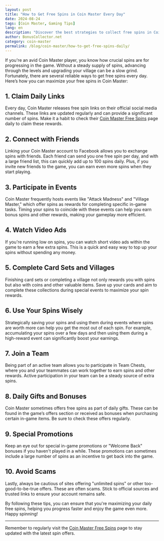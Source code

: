 ```yaml
---
layout: post
title: "How to Get Free Spins in Coin Master Every Day"
date: 2024-08-24
tags: [Coin Master, Gaming Tips]  
lang: en  
description: "Discover the best strategies to collect free spins in Coin Master every day. Stay ahead in the game with these daily tips."
author: BonusCollector.net
category: coin-master
permalink: /blog/coin-master/how-to-get-free-spins-daily/
---
```


If you're an avid Coin Master player, you know how crucial spins are for progressing in the game. Without a steady supply of spins, advancing through the levels and upgrading your village can be a slow grind. Fortunately, there are several reliable ways to get free spins every day. Here’s how you can maximize your free spins in Coin Master:

## 1. **Claim Daily Links**

Every day, Coin Master releases free spin links on their official social media channels. These links are updated regularly and can provide a significant number of spins. Make it a habit to check their [Coin Master Free Spins](https://bonuscollector.net/coin-master-free-spins/) page daily to claim these rewards.

## 2. **Connect with Friends**

Linking your Coin Master account to Facebook allows you to exchange spins with friends. Each friend can send you one free spin per day, and with a large friend list, this can quickly add up to 100 spins daily. Plus, if you invite new friends to the game, you can earn even more spins when they start playing.

## 3. **Participate in Events**

Coin Master frequently hosts events like "Attack Madness" and "Village Master," which offer spins as rewards for completing specific in-game tasks. Timing your spins to coincide with these events can help you earn bonus spins and other rewards, making your gameplay more efficient.

## 4. **Watch Video Ads**

If you're running low on spins, you can watch short video ads within the game to earn a few extra spins. This is a quick and easy way to top up your spins without spending any money.

## 5. **Complete Card Sets and Villages**

Finishing card sets or completing a village not only rewards you with spins but also with coins and other valuable items. Save up your cards and aim to complete these collections during special events to maximize your spin rewards.

## 6. **Use Your Spins Wisely**

Strategically saving your spins and using them during events where spins are worth more can help you get the most out of each spin. For example, accumulating your spins over a few days and then using them during a high-reward event can significantly boost your earnings.

## 7. **Join a Team**

Being part of an active team allows you to participate in Team Chests, where you and your teammates can work together to earn spins and other rewards. Active participation in your team can be a steady source of extra spins.

## 8. **Daily Gifts and Bonuses**

Coin Master sometimes offers free spins as part of daily gifts. These can be found in the game’s offers section or received as bonuses when purchasing certain in-game items. Be sure to check these offers regularly.

## 9. **Special Promotions**

Keep an eye out for special in-game promotions or "Welcome Back" bonuses if you haven't played in a while. These promotions can sometimes include a large number of spins as an incentive to get back into the game.

## 10. **Avoid Scams**

Lastly, always be cautious of sites offering "unlimited spins" or other too-good-to-be-true offers. These are often scams. Stick to official sources and trusted links to ensure your account remains safe.

By following these tips, you can ensure that you're maximizing your daily free spins, helping you progress faster and enjoy the game even more. Happy spinning! 

--- 

Remember to regularly visit the [Coin Master Free Spins](https://bonuscollector.net/coin-master-free-spins/) page to stay updated with the latest spin offers.